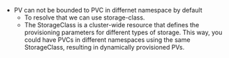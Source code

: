 - PV can not be bounded to PVC in differnet namespace by default
  - To resolve that we can use storage-class.
  - The StorageClass is a cluster-wide resource that defines the provisioning parameters for different types of storage.
    This way, you could have PVCs in different namespaces using the same StorageClass, resulting in dynamically provisioned PVs.
